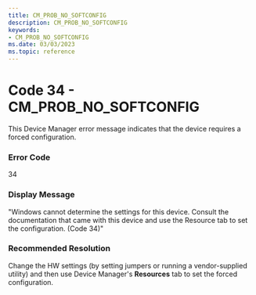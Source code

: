 ```yaml
---
title: CM_PROB_NO_SOFTCONFIG
description: CM_PROB_NO_SOFTCONFIG
keywords:
- CM_PROB_NO_SOFTCONFIG
ms.date: 03/03/2023
ms.topic: reference
---
```


# Code 34 - CM_PROB_NO_SOFTCONFIG

This Device Manager error message indicates that the device requires a forced configuration.

### Error Code

34

### Display Message

"Windows cannot determine the settings for this device. Consult the documentation that came with this device and use the Resource tab to set the configuration. (Code 34)"

### Recommended Resolution

Change the HW settings (by setting jumpers or running a vendor-supplied utility) and then use Device Manager's **Resources** tab to set the forced configuration.
